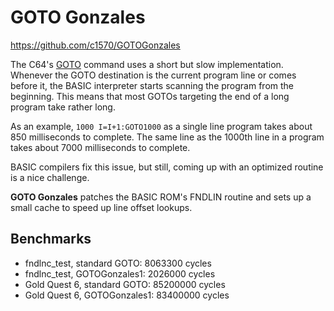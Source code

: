 # GOTO Gonzales
https://github.com/c1570/GOTOGonzales

The C64's [GOTO](https://www.c64-wiki.com/wiki/GOTO) command uses a short but slow implementation.
Whenever the GOTO destination is the current program line or comes before it, the BASIC interpreter starts scanning the program from the beginning.
This means that most GOTOs targeting the end of a long program take rather long.

As an example, `1000 I=I+1:GOTO1000` as a single line program takes about 850 milliseconds to complete.
The same line as the 1000th line in a program takes about 7000 milliseconds to complete.

BASIC compilers fix this issue, but still, coming up with an optimized routine is a nice challenge.

**GOTO Gonzales** patches the BASIC ROM's FNDLIN routine and sets up a small cache to speed up line offset lookups.

## Benchmarks
* fndlnc_test, standard GOTO: 8063300 cycles
* fndlnc_test, GOTOGonzales1: 2026000 cycles
* Gold Quest 6, standard GOTO: 85200000 cycles
* Gold Quest 6, GOTOGonzales1: 83400000 cycles
